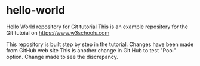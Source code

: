 # hello-world
Hello World repository for Git tutorial
This is an example repository for the Git tutoial on https://www.w3schools.com

This repository is built step by step in the tutorial.
Changes have been made from GitHub web site
This is another change in Git Hub to test "Pool" option. Change made to see the discrepancy.
